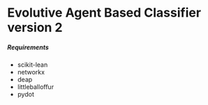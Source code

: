 # Evolutive Agent Based Classifier version 2

##### Requirements

- scikit-lean
- networkx
- deap
- littleballoffur
- pydot
